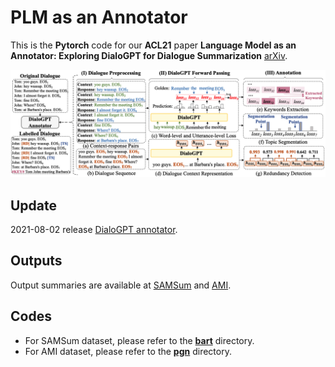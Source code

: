 # PLM as an Annotator

This is the **Pytorch** code for our **ACL21** paper **Language Model as an Annotator: Exploring DialoGPT for Dialogue Summarization** [arXiv](https://arxiv.org/abs/2105.12544).

<p align="center">
  <img src="pic/main.png" width="750">
</p>

## Update
2021-08-02 release [DialoGPT annotator](https://github.com/xcfcode/PLM_annotator/tree/main/annotator).

## Outputs
Output summaries are available at [SAMSum](https://github.com/xcfcode/PLM_annotator/blob/main/bart/summaries/samsum.txt) and [AMI](https://github.com/xcfcode/PLM_annotator/blob/main/pgn/summaries/ami.txt).

## Codes

* For SAMSum dataset, please refer to the **[bart](https://github.com/xcfcode/PLM_annotator/tree/main/bart)** directory.
* For AMI dataset, please refer to the **[pgn](https://github.com/xcfcode/PLM_annotator/tree/main/pgn)** directory.